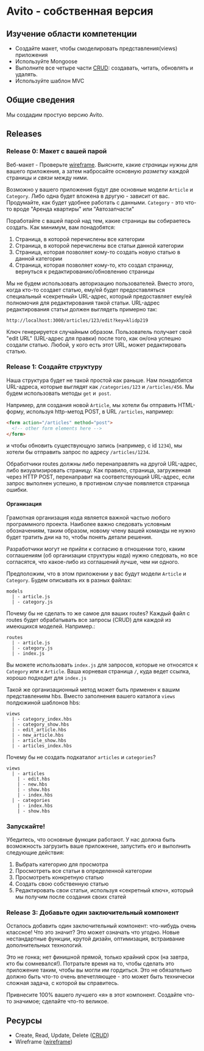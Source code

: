 # Avito - собственная версия

## Изучение области компетенции

* Создайте макет, чтобы смоделировать представления(views) приложения
* Используйте Mongoose
* Выполните все четыре части [CRUD][]: создавать, читать, обновлять и удалять. 
* Используйте шаблон MVC

## Общие сведения

Мы создадим простую версию Avito. 


## Releases

### Release 0: Макет с вашей парой

Веб-макет - Проверьте [wireframe][wireframe]. Выясните, какие *страницы* нужны для вашего приложения, а затем набросайте основную *разметку* каждой страницы и *связи* между ними.

Возможно у вашего приложения будут две основные модели `Article` и `Category`. Либо одна будет вложена в другую - зависит от вас. Продумайте, как будет удобнее работать с данными. `Category` - это что-то вроде "Аренда квартиры" или "Автозапчасти"

Поработайте с вашей парой над тем, какие страницы вы собираетесь создать.
Как минимум, вам понадобятся:

1. Страница, в которой перечислены все категории
2. Страница, в которой перечислены все статьи данной категории
3. Страница, которая позволяет кому-то создать новую статью в данной категории
4. Страница, которая позволяет кому-то, кто создал страницу, вернуться к редактированию/обновлению страницы

Мы не будем использовать авторизацию пользователей. Вместо этого, когда кто-то создает статью, ему/ей будет предоставляться специальный «секретный» URL-адрес, который предоставляет ему/ей полномочия для редактирования такой статьи. URL-адрес редактирования статьи должен выглядеть примерно так:

```text
http://localhost:3000/articles/123/edit?key=klidp219
```

Ключ генерируется случайным образом. Пользователь получает свой "edit URL" (URL-адрес для правки) после того, как он/она успешно создали статью. Любой, у кого есть этот URL, может редактировать статью. 


### Release 1: Создайте структуру

Наша структура будет не такой простой как раньше. Нам понадобятся URL-адреса, которые выглядят как `/categories/123` и `/articles/456`. Мы будем использовать методы `get` и` post`.

Например, для создания новой `Article`, мы хотели бы отправить HTML-форму, используя http-метод POST, в URL `/articles`, например:

```html
<form action="/articles" method="post">
  <!-- other form elements here -->
</form>
```

и чтобы обновить существующую запись (например, с id `1234`), мы хотели бы отправить запрос по адресу `/articles/1234`.


Обработчики routes должны либо перенаправлять на другой URL-адрес, либо визуализировать страницу. Как правило, страница, загруженная через HTTP POST, перенаправит на соответствующий URL-адрес, если запрос выполнен успешно, в противном случае появляется страница ошибки.

#### Организация

Грамотная организация кода является важной частью любого программного проекта. Наиболее важно следовать условным обозначениям, таким образом, новому члену вашей команды не нужно будет тратить дни на то, чтобы понять детали решения.


Разработчики могут не прийти к согласию в отношении того, каким соглашениям (об организации структуры кода) нужно следовать, но все согласятся, что какое-либо из соглашений лучше, чем ни одного. 

Предположим, что в этом приложении у вас будут модели `Article` и `Category`. Будем описывать их в разных файлах:


```text
models
  | - article.js
  | - category.js
```

Почему бы не сделать то же самое для ваших routes? Каждый файл с routes будет обрабатывать все запросы (CRUD) для каждой из имеющихся моделей. Например.:


```text
routes
  | - article.js
  | - category.js
  | - index.js
```

Вы можете использовать `index.js` для запросов, которые не относятся к `Category` или к `Article`. Ваша корневая страница `/`, куда ведет ссылка, хорошо подходит для `index.js`

Такой же организационный метод может быть применен к вашим представлениям hbs. Вместо заполнения вашего каталога `views` полдюжиной шаблонов hbs:

```text
views
  | - category_index.hbs
  | - category_show.hbs
  | - edit_article.hbs
  | - new_article.hbs
  | - article_show.hbs
  | - articles_index.hbs
```

Почему бы не создать подкаталог `articles` и `categories`?

```
views
  | - articles
    | - edit.hbs
    | - new.hbs
    | - show.hbs
    | - index.hbs
  | - categories
    | - index.hbs
    | - show.hbs
```



### Запускайте!

Убедитесь, что основные функции работают. У нас должна быть возможность загрузить ваше приложение, запустить его и выполнить следующие действия:

1. Выбрать категорию для просмотра
2. Просмотреть все статьи в определенной категории
3. Просмотреть конкретную статью
4. Создать свою собственную статью
5. Редактировать свои статьи, используя «секретный ключ», который мы получим после создания своих статей 

### Release 3: Добавьте один заключительный компонент

Осталось добавить один заключительный компонент: что-нибудь очень классное! Что это значит? Это может означать что угодно. Новые нестандартные функции, крутой дизайн, оптимизация, встраивание дополнительных технологий.

Это не гонка; нет финишной прямой, только крайний срок (на завтра, кто бы сомневался!).
Потратьте время на то, чтобы сделать это приложение таким, чтобы вы могли им гордиться. Это не обязательно должно быть что-то очень впечетляющее - это может быть технически сложная задача, с которой вы справитесь.

Привнесите 100% вашего лучшего «я» в этот компонент. Создайте что-то значимое; сделайте что-то великое.


## Ресурсы

* Create, Read, Update, Delete ([CRUD][])
* Wireframe ([wireframe][])

[CRUD]: http://en.wikipedia.org/wiki/Create,_read,_update_and_delete
[wireframe]: http://en.wikipedia.org/wiki/Website_wireframe
